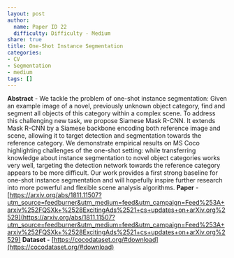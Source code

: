 ```yaml
---
layout: post
author:
  name: Paper ID 22
  difficulty: Difficulty - Medium
share: true
title: One-Shot Instance Segmentation
categories:
- CV
- Segmentation
- medium
tags: []
---
```

**Abstract** - We tackle the problem of one-shot instance segmentation: Given an example image of a novel, previously unknown object category, find and segment all objects of this category within a complex scene. To address this challenging new task, we propose Siamese Mask R-CNN. It extends Mask R-CNN by a Siamese backbone encoding both reference image and scene, allowing it to target detection and segmentation towards the reference category. We demonstrate empirical results on MS Coco highlighting challenges of the one-shot setting: while transferring knowledge about instance segmentation to novel object categories works very well, targeting the detection network towards the reference category appears to be more difficult. Our work provides a first strong baseline for one-shot instance segmentation and will hopefully inspire further research into more powerful and flexible scene analysis algorithms.
**Paper** - [https://arxiv.org/abs/1811.11507?utm_source=feedburner&utm_medium=feed&utm_campaign=Feed%253A+arxiv%252FQSXk+%2528ExcitingAds%2521+cs+updates+on+arXiv.org%2529](https://arxiv.org/abs/1811.11507?utm_source=feedburner&utm_medium=feed&utm_campaign=Feed%253A+arxiv%252FQSXk+%2528ExcitingAds%2521+cs+updates+on+arXiv.org%2529)
**Dataset -** [https://cocodataset.org/#download](https://cocodataset.org/#download)
    